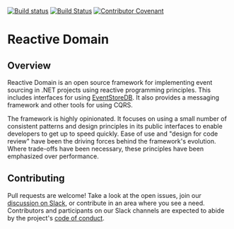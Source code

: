 [![Build status](https://ci.appveyor.com/api/projects/status/oir89k5nyyouqtsm?svg=true)](https://ci.appveyor.com/project/jageall/reactive-domain)
[![Build Status](https://travis-ci.org/linedata/reactive-domain.svg?branch=master)](https://travis-ci.org/linedata/reactive-domain)
[![Contributor Covenant](https://img.shields.io/badge/Contributor%20Covenant-2.1-4baaaa.svg)](code_of_conduct.md)

# Reactive Domain

## Overview

Reactive Domain is an open source framework for implementing event sourcing in .NET projects using reactive programming principles. This includes interfaces for using [EventStoreDB](https://eventstore.com). It also provides a messaging framework and other tools for using CQRS.

The framework is highly opinionated. It focuses on using a small number of consistent patterns and design principles in its public interfaces to enable developers to get up to speed quickly. Ease of use and "design for code review" have been the driving forces behind the framework's evolution. Where trade-offs have been necessary, these principles have been emphasized over performance.

## Contributing

Pull requests are welcome! Take a look at the open issues, join our [discussion on Slack](https://reactivedomain.slack.com), or contribute in an area where you see a need. Contributors and participants on our Slack channels are expected to abide by the project's [code of conduct](CODE_OF_CONDUCT.md).